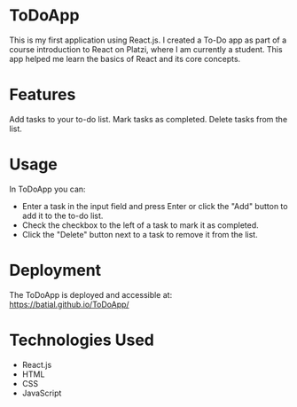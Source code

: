 # ToDoApp
This is my first application using React.js. 
I created a To-Do app as part of a course introduction to React on Platzi, where I am currently a student. 
This app helped me learn the basics of React and its core concepts.

# Features
Add tasks to your to-do list.
Mark tasks as completed.
Delete tasks from the list.

# Usage
In ToDoApp you can:

* Enter a task in the input field and press Enter or click the "Add" button to add it to the to-do list.
* Check the checkbox to the left of a task to mark it as completed.
* Click the "Delete" button next to a task to remove it from the list.

# Deployment
The ToDoApp is deployed and accessible at: https://batial.github.io/ToDoApp/

# Technologies Used
* React.js
* HTML
* CSS
* JavaScript
